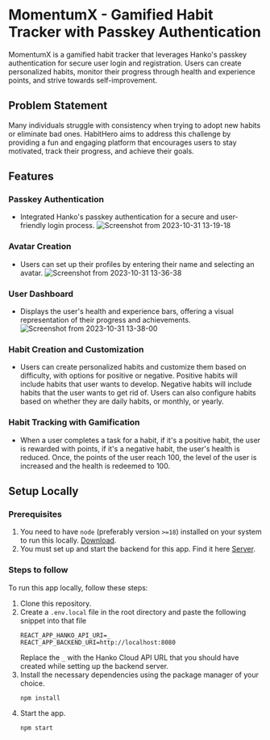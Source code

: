 # MomentumX - Gamified Habit Tracker with Passkey Authentication

MomentumX is a gamified habit tracker that leverages Hanko's passkey authentication for secure user login and registration. Users can create personalized habits, monitor their progress through health and experience points, and strive towards self-improvement.

## Problem Statement

Many individuals struggle with consistency when trying to adopt new habits or eliminate bad ones. HabitHero aims to address this challenge by providing a fun and engaging platform that encourages users to stay motivated, track their progress, and achieve their goals.

## Features

### Passkey Authentication

- Integrated Hanko's passkey authentication for a secure and user-friendly login process.
![Screenshot from 2023-10-31 13-19-18](https://github.com/momentumXbyLakshya/react-client/assets/81241551/272281df-a0ab-444d-aaa6-1f07818ebee5)


### Avatar Creation

- Users can set up their profiles by entering their name and selecting an avatar.
![Screenshot from 2023-10-31 13-36-38](https://github.com/momentumXbyLakshya/react-client/assets/81241551/97c27a4b-9d11-4c7b-97f7-9369a4413ebc)


### User Dashboard

- Displays the user's health and experience bars, offering a visual representation of their progress and achievements.
![Screenshot from 2023-10-31 13-38-00](https://github.com/momentumXbyLakshya/react-client/assets/81241551/915f76e1-ab44-4f6d-be56-c037318532f8)


### Habit Creation and Customization

- Users can create personalized habits and customize them based on difficulty, with options for positive or negative. Positive habits will include habits that user wants to develop. Negative habits will include habits that the user wants to get rid of. Users can also configure habits based on whether they are daily habits, or monthly, or yearly.

### Habit Tracking with Gamification

- When a user completes a task for a habit, if it's a positive habit, the user is rewarded with points, if it's a negative habit, the user's health is reduced. Once, the points of the user reach 100, the level of the user is increased and the health is redeemed to 100.

## Setup Locally

### Prerequisites

1. You need to have `node` (preferably version `>=18`) installed on your system to run this locally. <a href="https://nodejs.org">Download</a>.
2. You must set up and start the backend for this app. Find it here <a href="https://nodejs.org](https://github.com/momentumXbyLakshya/express-server">Server</a>.

### Steps to follow

To run this app locally, follow these steps:

1. Clone this repository.
2. Create a `.env.local` file in the root directory and paste the following snippet into that file
   ```
   REACT_APP_HANKO_API_URI=_
   REACT_APP_BACKEND_URI=http://localhost:8080
   ```
   Replace the `_` with the Hanko Cloud API URL that you should have created while setting up the backend server.
3. Install the necessary dependencies using the package manager of your choice.
   ```bash
   npm install
   ```
4. Start the app.
   ```bash
   npm start
   ```
